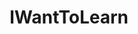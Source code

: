 ---
title: IWantToLearn
crosslinks:
- getdisciplined
- personalfinance
- GetMotivated
- IAmA
- ArtFundamentals
- languagelearning
- AskReddit
- Nootropics
- todayilearned
- LifeProTips
- SocialEngineering
- edmproduction
- howtonotgiveafuck
- singing
- russian
- TheVeryMask
- photoshop
- handwritingrepair
- AskHistorians
- GetSuave
---